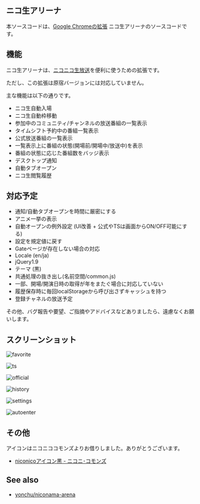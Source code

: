 ニコ生アリーナ
--------------

本ソースコードは、[Google Chromeの拡張](http://code.google.com/chrome/extensions/index.html) ニコ生アリーナのソースコードです。


## 機能

ニコ生アリーナは、[ニコニコ生放送](http://live.nicovideo.jp/)を便利に使うための拡張です。

ただし、この拡張は原宿バージョンには対応していません。

主な機能は以下の通りです。

- ニコ生自動入場
- ニコ生自動枠移動
- 参加中のコミュニティ/チャンネルの放送番組の一覧表示
- タイムシフト予約中の番組一覧表示
- 公式放送番組の一覧表示
- 一覧表示上に番組の状態(開場前/開場中/放送中)を表示
- 番組の状態に応じた番組数をバッジ表示
- デスクトップ通知
- 自動タブオープン
- ニコ生閲覧履歴


## 対応予定

- 通知/自動タブオープンを時間に厳密にする
- アニメ一挙の表示
- 自動オープンの例外設定 (UI改善 + 公式やTSは画面からON/OFF可能にする)
- 設定を規定値に戻す
- Gateページが存在しない場合の対応
- Locale (en/ja)
- jQuery1.9
- テーマ (黒)
- 共通処理の抜き出し(名前空間/common.js)
- 一部、開場/開演日時の取得が年をまたぐ場合に対応していない
- 履歴保存時に毎回localStorageから呼び出さずキャッシュを持つ
- 登録チャネルの放送予定

その他、バグ報告や要望、ご指摘やアドバイスなどありましたら、遠慮なくお願いします。


## スクリーンショット

![favorite](https://raw.github.com/yonchu/niconama-arena/master/img/screenshot_favorite.png)

![ts](https://raw.github.com/yonchu/niconama-arena/master/img/screenshot_ts.png)

![official](https://raw.github.com/yonchu/niconama-arena/master/img/screenshot_official.png)

![history](https://raw.github.com/yonchu/niconama-arena/master/img/screenshot_history.png)

![settings](https://raw.github.com/yonchu/niconama-arena/master/img/screenshot_settings.png)

![autoenter](https://raw.github.com/yonchu/niconama-arena/master/img/screenshot_auto_enter.png)


## その他

アイコンはニコニココモンズよりお借りしました。ありがとうございます。

- [niconicoアイコン黒 - ニコニ･コモンズ](http://commons.nicovideo.jp/material/nc58317)


## See also

- [yonchu/niconama-arena](https://github.com/yonchu/niconama-arena)
